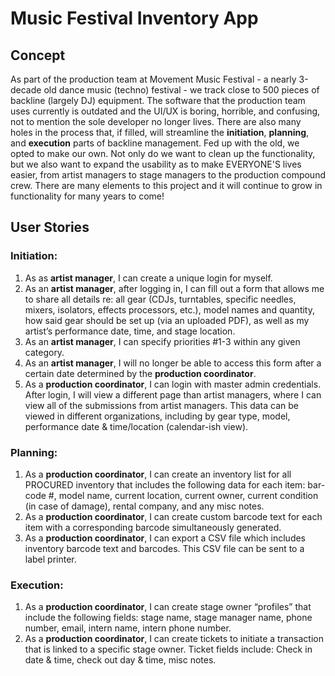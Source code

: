 # Music Festival Inventory App

## Concept
As part of the production team at Movement Music Festival - a nearly 3-decade old dance music (techno) festival - we track close to 500 pieces of backline (largely DJ) equipment. The software that the production team uses currently is outdated and the UI/UX is boring, horrible, and confusing, not to mention the sole developer no longer lives. There are also many holes in the process that, if filled, will streamline the **initiation**, **planning**, and **execution** parts of backline management. Fed up with the old, we opted to make our own. Not only do we want to clean up the functionality, but we also want to expand the usability as to make EVERYONE'S lives easier, from artist managers to stage managers to the production compound crew. There are many elements to this project and it will continue to grow in functionality for many years to come!


## User Stories
### Initiation:
01. As as **artist manager**, I can create a unique login for myself. 
02. As an **artist manager**, after logging in, I can fill out a form that allows me to share all details re: all gear (CDJs, turntables, specific needles, mixers, isolators, effects processors, etc.), model names and quantity, how said gear should be set up (via an uploaded PDF), as well as my artist’s performance date, time, and stage location. 
03. As an **artist manager**, I can specify priorities #1-3 within any given category. 
04. As an **artist manager**, I will no longer be able to access this form after a certain date determined by the **production coordinator**.
05. As a **production coordinator**, I can login with master admin credentials. After login, I will view a different page than artist managers, where I can view all of the submissions from artist managers. This data can be viewed in different organizations, including by gear type, model, performance date & time/location (calendar-ish view).

### Planning:
01. As a **production coordinator**, I can create an inventory list for all PROCURED inventory that includes the following data for each item: bar-code #, model name, current location, current owner, current condition (in case of damage), rental company, and any misc notes.
02. As a **production coordinator**, I can create custom barcode text for each item with a corresponding barcode simultaneously generated.
03. As a **production coordinator**,  I can export a CSV file which includes inventory barcode text and barcodes. This CSV file can be sent to a label printer. 


### Execution:
01. As a **production coordinator**, I can create stage owner “profiles” that include the following fields: stage name, stage manager name, phone number, email, intern name, intern phone number.
02. As a **production coordinator**, I can create tickets to initiate a transaction that is linked to a specific stage owner. Ticket fields include: Check in date & time, check out day & time, misc notes. 
